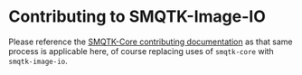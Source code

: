 Contributing to SMQTK-Image-IO
==============================

Please reference the [SMQTK-Core contributing documentation](https://github.com/Kitware/SMQTK-Core/blob/master/CONTRIBUTING.md)
as that same process is applicable here, of course replacing uses of `smqtk-core` with
`smqtk-image-io`.
